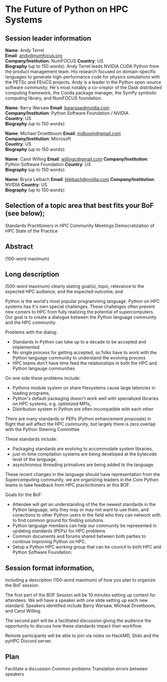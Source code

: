 # The Future of Python on HPC Systems

## Session leader information

**Name**: Andy Terrel  
**Email**: andy@numfocus.org  
**Company/Institution**: NumFOCUS 
**Country**: US  
**Biography** (up to 150 words): Andy Terrel leads NVIDIA CUDA Python from the product management team. His research focused on domain-specific languages to generate high-performance code for physics simulations with the PETSc and FEniCS projects. Andy is a leader in the Python open-source software community. He's most notably a co-creator of the Dask distributed computing framework, the Conda package manager, the SymPy symbolic computing library, and NumFOCUS foundation.


**Name**: Barry Warsaw
**Email**: bwarsaw@nvidia.com  
**Company/Institution**: Python Software Foundation / NVIDIA  
**Country**: US  
**Biography** (up to 150 words): 


**Name**: Michael Droettboom
**Email**: mdboom@gmail.com  
**Company/Institution**: Microsoft  
**Country**: US  
**Biography** (up to 150 words): 

**Name**: Carol Willing
**Email**: willingc@gmail.com
**Company/Institution**: Python Software Foundation
**Country**: US  
**Biography** (up to 150 words): 

**Name**: Bryce Lelbach
**Email**: blelbach@nvidia.com
**Company/Institution**: NVIDIA
**Country**: US  
**Biography** (up to 150 words): 


## Selection of a topic area that best fits your BoF (see below);

Standards
Practitioners in HPC
Community Meetings
Democratization of HPC
State of the Practice

## Abstract 
(100-word maximum)


## Long description 
(500-word maximum) clearly stating goal(s), topic, relevance to the expected HPC audience, and the expected outcome; and

Python is the world's most popular programming language. Python on HPC systems has it's own special challenges. These challenges often prevent new comers to HPC from fully realizing the potential of supercomputers. Our goal is to create a dialogue between the Python language community and the HPC community. 

Problems with the dialog:
- Standards in Python can take up to a decade to be accepted and implemented
- No single process for getting accepted, so folks have to work with the Python language community to understand the evolving process
- HPC teams don't have time feed the relationships in both the HPC and Python langauge communities

On one side these problems include:
- Pythons module system on share filesystems cause large latencies in loading programs,
- Python's default packaging doesn't work well with specialized libraries on HPC systems, e.g. optimized MPIs,
- Distribution system in Python are often incompatible with each other

There are many standards or PEPs (Python enhancement proposals) in flight that will affect the HPC community, but largely there is zero overlap with the Python Steering Committee 

These standards include:
- Packaging standards are evolving to accommodate system libraries,
- just-in-time compilation systems are being developed at the bytecode level of the language,
- asynchronous threading primatives are being added to the language.

These recent changes in the language should have representation from the Supercomputing community, we are organizing leaders in the Core Python teams to take feedback from HPC practicitioners at this BOF.

Goals for the BoF:
- Attendee will get an understanding of the the newest standards in the Python language, why they may or may not want to use them, and conections to other Python users in the field who they can network with to find common ground for finding solutions.
- Python language members can help our community be represented in updating standards (PEPs) for HPC problems
- Common documents and forums shared between both parties to continue improving Python on HPC.
- Setup a Python HPC working group that can be council to both HPC and Python Software Foundation.


## Session format information, 
including a description (150-word maximum) of how you plan to organize the BoF session.

The first part of the BOF Session will be 10 minutes setting up context for attendees. We will have a speaker with one slide setting up each new standard. Speakers identified include Barry Warsaw, Micheal Droetboom, and Carol Willing.

The second part will be a facilitated discussion giving the audience the opportunity to discuss how these standards impact their workflow.

Remote participants will be able to join via notes on HackMD, Slido and the pyHPC Discord server.

## Plan

Facilitate a discussion 
Common problems 
Translation errors between speakers

